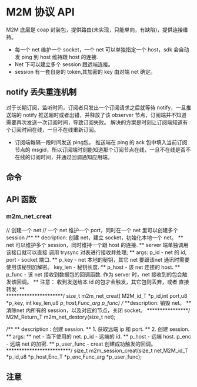 # M2M 协议 API
M2M 底层是 coap 封装包，提供路由(未实现，只能单向，有缺陷)，提供连接维持。

  - 每一个 net 维护一个 socket，一个 net 可以单独指定一个 host，sdk 会自动发 ping 到 host 维持跟 host 的连接.
  - Net 下可以建立多个 session 跟远端连接。
  - session 有一套自身的 token,其加密的 key 由对端 net 确定。

## notify 丢失重连机制
对于长期订阅，监听时间，订阅者只发出一个订阅请求之后就等待 notify，一旦推送端的 notify 推送超时或者出错，并释放了该 observer 节点，订阅端并不知道需要再次发送一次订阅时间，导致订阅失败。
解决的方案是时刻让订阅端知道有个订阅时间在线，一旦不在线重新订阅。

  - 订阅端每隔一段时间发送 ping包， 推送端在 ping 的 ack 包中填入当前订阅节点的 msgid，所以订阅端时刻能知道那个订阅节点在线，一旦不在线是否不在线的订阅时间，并通过回调通知应用端。

## 命令

## API 函数

### m2m_net_creat
// 创建一个 net
// 一个 net 维护一个 port，同时在一个 net 里可以创建多个 session
/**
** decription: 创建 net，建立 socket，初始化本地一个 net。
**          net 可以维护多个 session，同时维持一个跟 host 的连接.
**          server 端单独调用该接口就可以直接 调用 trysync 对表进行接收并处理;
** args:    p_id - net 的 id, port - socket 端口.
**          p_key - net 本地的秘钥，其它 net 要跟该net 通讯时需要使用该秘钥加解密。 key_len - 秘钥长度.
**          p_host - 该 net 连接的 host.
**          p_func - 该 net 接收到数据包的回调函数. 作为 server 时，net 接收到的包会触发该回调。
**              注意： 收到发送给本 id 的包才会触发，其它包则丢弃，或者 直接转发.
**              
**********************/
size_t m2m_net_creat( M2M_id_T *p_id,int port,u8 *p_key, int key_len,u8 *p_host,Func_arg *p_func)
/**
**description: 销毁 net。
**          清除net 内所有的 session，以及对应的节点，关闭 socket。
****************/
M2M_Return_T m2m_net_destory(size_t net);

/**
** description : 创建 session.
**          1. 获取远端    ip 和 port.
**          2. 创建 session.
** args:
**      net - 当下使用的 net. p_id -  远端的 id.
**      p_host - 远端 host.   p_enc - 远端 net 的加密.
**      p_user_func - creat 创建成功触发的回调。
*************************/
size_t m2m_session_creat(size_t net,M2M_id_T *p_id,u8 *p_host,Enc_T *p_enc,Func_arg *p_user_func);


## 注意  